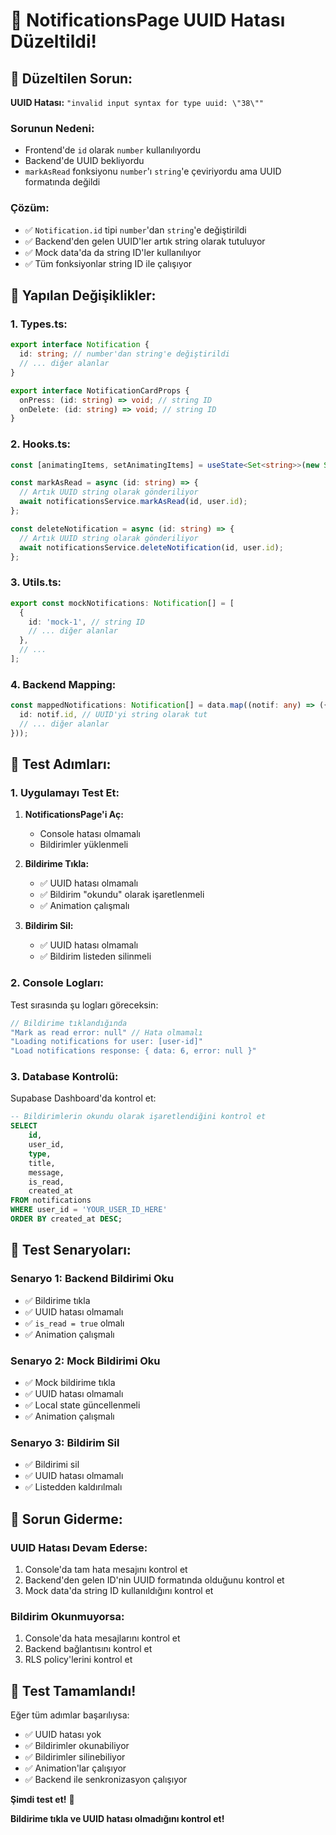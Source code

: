 # 🔔 NotificationsPage UUID Hatası Düzeltildi!

## 🚨 Düzeltilen Sorun:

**UUID Hatası:** `"invalid input syntax for type uuid: \"38\""`

### **Sorunun Nedeni:**
- Frontend'de `id` olarak `number` kullanılıyordu
- Backend'de UUID bekliyordu
- `markAsRead` fonksiyonu `number`'ı `string`'e çeviriyordu ama UUID formatında değildi

### **Çözüm:**
- ✅ `Notification.id` tipi `number`'dan `string`'e değiştirildi
- ✅ Backend'den gelen UUID'ler artık string olarak tutuluyor
- ✅ Mock data'da da string ID'ler kullanılıyor
- ✅ Tüm fonksiyonlar string ID ile çalışıyor

## 🔧 Yapılan Değişiklikler:

### **1. Types.ts:**
```typescript
export interface Notification {
  id: string; // number'dan string'e değiştirildi
  // ... diğer alanlar
}

export interface NotificationCardProps {
  onPress: (id: string) => void; // string ID
  onDelete: (id: string) => void; // string ID
}
```

### **2. Hooks.ts:**
```typescript
const [animatingItems, setAnimatingItems] = useState<Set<string>>(new Set());

const markAsRead = async (id: string) => {
  // Artık UUID string olarak gönderiliyor
  await notificationsService.markAsRead(id, user.id);
};

const deleteNotification = async (id: string) => {
  // Artık UUID string olarak gönderiliyor
  await notificationsService.deleteNotification(id, user.id);
};
```

### **3. Utils.ts:**
```typescript
export const mockNotifications: Notification[] = [
  {
    id: 'mock-1', // string ID
    // ... diğer alanlar
  },
  // ...
];
```

### **4. Backend Mapping:**
```typescript
const mappedNotifications: Notification[] = data.map((notif: any) => ({
  id: notif.id, // UUID'yi string olarak tut
  // ... diğer alanlar
}));
```

## 🚀 Test Adımları:

### **1. Uygulamayı Test Et:**

1. **NotificationsPage'i Aç:**
   - Console hatası olmamalı
   - Bildirimler yüklenmeli

2. **Bildirime Tıkla:**
   - ✅ UUID hatası olmamalı
   - ✅ Bildirim "okundu" olarak işaretlenmeli
   - ✅ Animation çalışmalı

3. **Bildirim Sil:**
   - ✅ UUID hatası olmamalı
   - ✅ Bildirim listeden silinmeli

### **2. Console Logları:**

Test sırasında şu logları göreceksin:

```javascript
// Bildirime tıklandığında
"Mark as read error: null" // Hata olmamalı
"Loading notifications for user: [user-id]"
"Load notifications response: { data: 6, error: null }"
```

### **3. Database Kontrolü:**

Supabase Dashboard'da kontrol et:

```sql
-- Bildirimlerin okundu olarak işaretlendiğini kontrol et
SELECT 
    id,
    user_id,
    type,
    title,
    message,
    is_read,
    created_at
FROM notifications 
WHERE user_id = 'YOUR_USER_ID_HERE'
ORDER BY created_at DESC;
```

## 🎯 Test Senaryoları:

### **Senaryo 1: Backend Bildirimi Oku**
- ✅ Bildirime tıkla
- ✅ UUID hatası olmamalı
- ✅ `is_read = true` olmalı
- ✅ Animation çalışmalı

### **Senaryo 2: Mock Bildirimi Oku**
- ✅ Mock bildirime tıkla
- ✅ UUID hatası olmamalı
- ✅ Local state güncellenmeli
- ✅ Animation çalışmalı

### **Senaryo 3: Bildirim Sil**
- ✅ Bildirimi sil
- ✅ UUID hatası olmamalı
- ✅ Listedden kaldırılmalı

## 🔧 Sorun Giderme:

### **UUID Hatası Devam Ederse:**
1. Console'da tam hata mesajını kontrol et
2. Backend'den gelen ID'nin UUID formatında olduğunu kontrol et
3. Mock data'da string ID kullanıldığını kontrol et

### **Bildirim Okunmuyorsa:**
1. Console'da hata mesajlarını kontrol et
2. Backend bağlantısını kontrol et
3. RLS policy'lerini kontrol et

## 🎉 Test Tamamlandı!

Eğer tüm adımlar başarılıysa:
- ✅ UUID hatası yok
- ✅ Bildirimler okunabiliyor
- ✅ Bildirimler silinebiliyor
- ✅ Animation'lar çalışıyor
- ✅ Backend ile senkronizasyon çalışıyor

**Şimdi test et!** 🚀

**Bildirime tıkla ve UUID hatası olmadığını kontrol et!**




